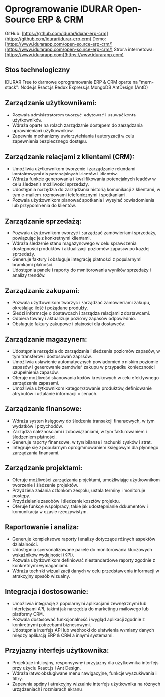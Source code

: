 # Oprogramowanie IDURAR Open-Source ERP & CRM

GitHub: [https://github.com/idurar/idurar-erp-crm](https://github.com/idurar/idurar-erp-crm)
Demo: [https://www.idurarapp.com/open-source-erp-crm/](https://www.idurarapp.com/open-source-erp-crm/)
Strona internetowa: [https://www.idurarapp.com](https://www.idurarapp.com)

## Stos technologiczny

IDURAR Free to darmowe oprogramowanie ERP & CRM oparte na "mern-stack": Node.js React.js Redux Express.js MongoDB AntDesign (AntD)

## Zarządzanie użytkownikami:

- Pozwala administratorom tworzyć, edytować i usuwać konta użytkowników.
- Wdraża oparte na rolach zarządzanie dostępem do zarządzania uprawnieniami użytkowników.
- Zapewnia mechanizmy uwierzytelniania i autoryzacji w celu zapewnienia bezpiecznego dostępu.

## Zarządzanie relacjami z klientami (CRM):

- Umożliwia użytkownikom tworzenie i zarządzanie rekordami kontaktowymi dla potencjalnych klientów i klientów.
- Wdraża funkcje generowania i kwalifikowania potencjalnych leadów w celu śledzenia możliwości sprzedaży.
- Udostępnia narzędzia do zarządzania historią komunikacji z klientami, w tym e-mailem, rozmowami telefonicznymi i spotkaniami.
- Pozwala użytkownikom planować spotkania i wysyłać powiadomienia lub przypomnienia do klientów.

## Zarządzanie sprzedażą:

- Pozwala użytkownikom tworzyć i zarządzać zamówieniami sprzedaży, powiązując je z konkretnymi klientami.
- Wdraża śledzenie stanu magazynowego w celu sprawdzenia dostępności produktów i aktualizacji poziomów zapasów po każdej sprzedaży.
- Generuje faktury i obsługuje integrację płatności z popularnymi bramkami płatności.
- Udostępnia panele i raporty do monitorowania wyników sprzedaży i analizy trendów.

## Zarządzanie zakupami:

- Pozwala użytkownikom tworzyć i zarządzać zamówieniami zakupu, określając ilość i pożądane produkty.
- Śledzi informacje o dostawcach i zarządza relacjami z dostawcami.
- Odbiera towary i aktualizuje poziomy zapasów odpowiednio.
- Obsługuje faktury zakupowe i płatności dla dostawców.

## Zarządzanie magazynem:

- Udostępnia narzędzia do zarządzania i śledzenia poziomów zapasów, w tym transferów i dostosowań zapasów.
- Umożliwia ustawienie automatycznych powiadomień o niskim poziomie zapasów i generowanie zamówień zakupu w przypadku konieczności uzupełnienia zapasów.
- Oferuje możliwość skanowania kodów kreskowych w celu efektywnego zarządzania zapasami.
- Umożliwia użytkownikom kategoryzowanie produktów, definiowanie atrybutów i ustalanie informacji o cenach.

## Zarządzanie finansowe:

- Wdraża system księgowy do śledzenia transakcji finansowych, w tym wydatków i przychodów.
- Zarządza należnościami i zobowiązaniami, w tym fakturowaniem i śledzeniem płatności.
- Generuje raporty finansowe, w tym bilanse i rachunki zysków i strat.
- Integruje się z popularnym oprogramowaniem księgowym dla płynnego zarządzania finansami.

## Zarządzanie projektami:

- Oferuje możliwości zarządzania projektami, umożliwiając użytkownikom tworzenie i śledzenie projektów.
- Przydziela zadania członkom zespołu, ustala terminy i monitoruje postępy.
- Przydzielanie zasobów i śledzenie kosztów projektu.
- Oferuje funkcje współpracy, takie jak udostępnianie dokumentów i komunikacja w czasie rzeczywistym.

## Raportowanie i analiza:

- Generuje kompleksowe raporty i analizy dotyczące różnych aspektów działalności.
- Udostępnia spersonalizowane panele do monitorowania kluczowych wskaźników wydajności (KPI).
- Pozwala użytkownikom definiować niestandardowe raporty zgodnie z konkretnymi wymaganiami.
- Wdraża techniki wizualizacji danych w celu przedstawienia informacji w atrakcyjny sposób wizualny.

## Integracja i dostosowanie:

- Umożliwia integrację z popularnymi aplikacjami zewnętrznymi lub interfejsami API, takimi jak narzędzia do marketingu mailowego lub platformy CRM.
- Pozwala dostosować funkcjonalność i wygląd aplikacji zgodnie z konkretnymi potrzebami biznesowymi.
- Udostępnia interfejs API lub webhooki do ułatwienia wymiany danych między aplikacją ERP & CRM a innymi systemami.

## Przyjazny interfejs użytkownika:

- Projektuje intuicyjny, responsywny i przyjazny dla użytkownika interfejs przy użyciu React.js i Ant Design.
- Wdraża łatwo obsługiwane menu nawigacyjne, funkcje wyszukiwania i filtry.
- Zapewnia spójny i atrakcyjny wizualnie interfejs użytkownika na różnych urządzeniach i rozmiarach ekranu.
